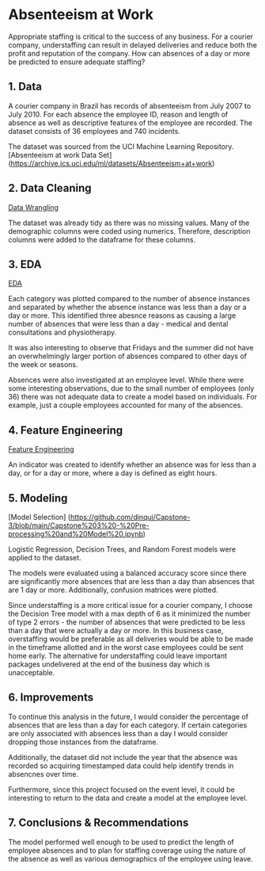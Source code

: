# Absenteeism at Work
Appropriate staffing is critical to the success of any business. For a courier company, understaffing can result in delayed deliveries and reduce both the profit and reputation of the company. How can absences of a day or more be predicted to ensure adequate staffing?

## 1. Data 
A courier company in Brazil has records of absenteeism from July 2007 to July 2010. For each absence the employee ID, reason and length of absence as well as descriptive features of the employee are recorded. The dataset consists of 36 employees and 740 incidents.

The dataset was sourced from the UCI Machine Learning Repository. 
[Absenteeism at work Data Set] (https://archive.ics.uci.edu/ml/datasets/Absenteeism+at+work)

## 2. Data Cleaning 
[Data Wrangling](https://github.com/dinqui/Capstone-3/blob/main/Capstone%203%20-%20Data%20Wrangling%20%26%20EDA%20.ipynb)

The dataset was already tidy as there was no missing values. Many of the demographic columns were coded using numerics. Therefore, description columns were added to the dataframe for these columns. 

## 3. EDA 
[EDA](https://github.com/dinqui/Capstone-3/blob/main/Capstone%203%20-%20Data%20Wrangling%20%26%20EDA%20.ipynb)

Each category was plotted compared to the number of absence instances and separated by whether the absence instance was less than a day or a day or more. This identified three abesnce reasons as causing a large number of absences that were less than a day - medical and dental consultations and physiotherapy. 

It was also interesting to observe that Fridays and the summer did not have an overwhelmingly larger portion of absences compared to other days of the week or seasons. 

Absences were also investigated at an employee level. While there were some interesting observations, due to the small number of employees (only 36) there was not adequate data to create a model based on individuals. For example, just a couple employees accounted for many of the absences. 

## 4. Feature Engineering
[Feature Engineering](https://github.com/dinqui/Capstone-3/blob/main/Capstone%203%20-%20Data%20Wrangling%20%26%20EDA%20.ipynb)

An indicator was created to identify whether an absence was for less than a day, or for a day or more, where a day is defined as eight hours. 

## 5. Modeling
[Model Selection] (https://github.com/dinqui/Capstone-3/blob/main/Capstone%203%20-%20Pre-processing%20and%20Model%20.ipynb)

Logistic Regression, Decision Trees, and Random Forest models were applied to the dataset.

The models were evaluated using a balanced accuracy score since there are significantly more absences that are less than a day than absences that are 1 day or more. Additionally, confusion matrices were plotted. 

Since understaffing is a more critical issue for a courier company, I choose the Decision Tree model with a max depth of 6 as it minimized the number of type 2 errors - the number of absences that were predicted to be less than a day that were actually a day or more. In this business case, overstaffing would be preferable as all deliveries would be able to be made in the timeframe allotted and in the worst case employees could be sent home early. The alternative for understaffing could leave important packages undelivered at the end of the business day which is unacceptable. 

## 6. Improvements 
To continue this analysis in the future, I would consider the percentage of absences that are less than a day for each category. If certain categories are only associated with absences less than a day I would consider dropping those instances from the dataframe. 

Additionally, the dataset did not include the year that the absence was recorded so acquiring timestamped data could help identify trends in absencnes over time. 

Furthermore, since this project focused on the event level, it could be interesting to return to the data and create a model at the employee level. 

## 7. Conclusions & Recommendations 
The model performed well enough to be used to predict the length of employee absences and to plan for staffing coverage using the nature of the absence as well as various demographics of the employee using leave. 
